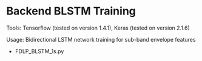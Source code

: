 # Backend BLSTM Training

Tools: Tensorflow (tested on version 1.4.1), Keras (tested on version 2.1.6)

Usage: Bidirectional LSTM network training for sub-band envelope features

* FDLP_BLSTM_1s.py
